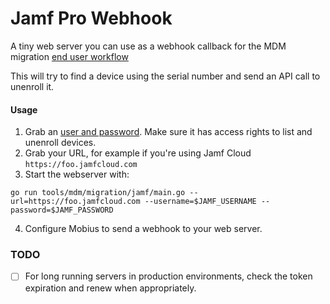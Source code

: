 # Jamf Pro Webhook

A tiny web server you can use as a webhook callback for the MDM migration [end user workflow](https://mobiusmdm.com/docs/using-mobius/mdm-migration-guide#end-user-workflow)

This will try to find a device using the serial number and send an API call to unenroll it.

#### Usage

1. Grab an [user and password](https://learn.jamf.com/en-US/bundle/jamf-pro-documentation-current/page/Jamf_Pro_User_Accounts_and_Groups.html). Make sure it has access rights to list and unenroll devices.
2. Grab your URL, for example if you're using Jamf Cloud `https://foo.jamfcloud.com`
3. Start the webserver with:

```
go run tools/mdm/migration/jamf/main.go --url=https://foo.jamfcloud.com --username=$JAMF_USERNAME --password=$JAMF_PASSWORD
```

4. Configure Mobius to send a webhook to your web server.

### TODO

- [ ] For long running servers in production environments, check the token expiration and renew when appropriately.
